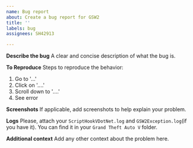 ```yaml
---
name: Bug report
about: Create a bug report for GSW2
title: ''
labels: bug
assignees: SH42913

---
```


**Describe the bug**
A clear and concise description of what the bug is.

**To Reproduce**
Steps to reproduce the behavior:
1. Go to '...'
2. Click on '....'
3. Scroll down to '....'
4. See error

**Screenshots**
If applicable, add screenshots to help explain your problem.

**Logs**
Please, attach your `ScriptHookVDotNet.log` and `GSW2Exception.log`(if you have it).
You can find it in your `Grand Theft Auto V` folder.

**Additional context**
Add any other context about the problem here.
